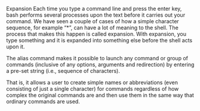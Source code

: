 Expansion
Each time you type a command line and press the enter key, bash performs several processes upon the text before it carries out your command. We have seen a couple of cases of how a simple character sequence, for example “*”, can have a lot of meaning to the shell. The process that makes this happen is called expansion. With expansion, you type something and it is expanded into something else before the shell acts upon it.

     
The alias command makes it possible to launch any command or group of commands (inclusive of any options, arguments and redirection) by entering a pre-set string (i.e., sequence of characters).

That is, it allows a user to create simple names or abbreviations (even consisting of just a single character) for commands regardless of how complex the original commands are and then use them in the same way that ordinary commands are used.